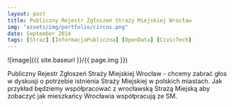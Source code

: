 ```yaml
---
layout: post
title: Publiczny Rejestr Zgłoszeń Straży Miejskiej Wrocław
img: "assets/img/portfolio/circus.png"
date: September 2014
tags: [Straz] [InformacjaPubliczna] [OpenData] [CivicTech]
---
```


![image]({{ site.baseurl }}/{{ page.img }})

Publiczny Rejestr Zgłoszeń Straży Miejskiej Wrocław - chcemy zabrać głos w dyskusji o potrzebie istnienia Straży Miejskiej w polskich miastach. Jak przykład będziemy współpracować z wrocławską Strażą Miejską aby zobaczyć jak mieszkańcy Wrocławia współpracują ze SM.

